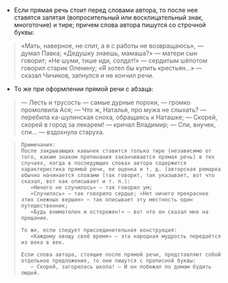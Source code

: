 - Если прямая речь стоит перед словами автора, то после нее ставятся запятая (вопросительный или восклицательный знак, многоточие) и тире; причем слова автора пишутся со строчной буквы:
> «Мать, наверное, не спит, а я с работы не возвращаюсь», — думал Павка;
> «Дедушку знаешь, мамаша?» — матери сын говорит;
> «Не шуми, тише иди, солдат!» — сердитым шёпотом говорил старик Оленину;
> «Я хотел бы купить крестьян…» — сказал Чичиков, запнулся и не кончил речи.

- То же при оформлении прямой речи с абзаца:
> — Лесть и трусость — самые дурные пороки, — громко промолвила Ася;
> — Что ж, Наталья, про мужа не слыхать? — перебила ка-шулинская сноха, обращаясь к Наташке;
> — Скорей, скорей в город за лекарем! — кричал Владимир;
> — Спи, внучек, спи… — вздохнула старуха.

>
>     Примечания: 
>     После закрывающих кавычек ставится только тире (независимо от того, каким знаком препинания заканчивается прямая речь) в тех случаях, когда в последующих словах автора содержится характеристика прямой речи, ее оценка и т. д. (авторская ремарка обычно начинается словами (так говорит, так указывает, вот что сказал, вот как описывает и т. п.):
>        «Ничего не случилось» — так говорил ум;
>        «Случилось» — так говорило сердце; «Нет ничего прекраснее этих снежных вершин» — так описывает эту местность один путешественник;
>        «Будь внимателен и осторожен!» — вот что он сказал мне на прощание.
>
>     То же, если следует присоединительная конструкция:
>        «Каждому овощу своё время» — эта народная мудрость передаётся из века в век.
>
>     Если слова автора, стоящие после прямой речи, представляют собой отдельное предложение, то они пишутся с прописной буквы:
>        — Скорей, загорелась школа! — И он побежал по домам будить людей.
>
